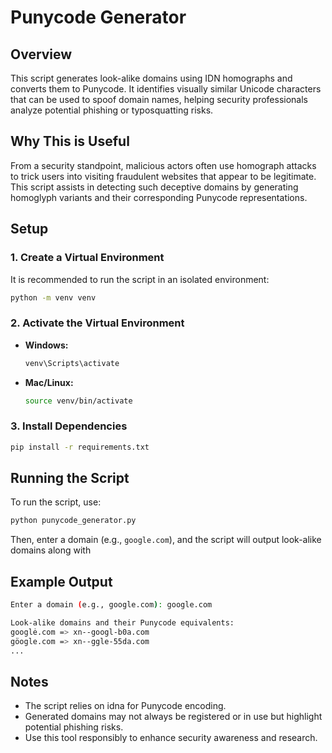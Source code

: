 # Punycode Generator

## Overview

This script generates look-alike domains using IDN homographs and converts them to Punycode. It identifies visually similar Unicode characters that can be used to spoof domain names, helping security professionals analyze potential phishing or typosquatting risks.

## Why This is Useful

From a security standpoint, malicious actors often use homograph attacks to trick users into visiting fraudulent websites that appear to be legitimate. This script assists in detecting such deceptive domains by generating homoglyph variants and their corresponding Punycode representations.

## Setup

### 1. Create a Virtual Environment

It is recommended to run the script in an isolated environment:

```sh
python -m venv venv
```

### 2. Activate the Virtual Environment

- **Windows:**
  ```sh
  venv\Scripts\activate
  ```
- **Mac/Linux:**
  ```sh
  source venv/bin/activate
  ```

### 3. Install Dependencies

```sh
pip install -r requirements.txt
```

## Running the Script

To run the script, use:

```sh
python punycode_generator.py
```

Then, enter a domain (e.g., `google.com`), and the script will output look-alike domains along with

## Example Output
```sh
Enter a domain (e.g., google.com): google.com

Look-alike domains and their Punycode equivalents:
googlė.com => xn--googl-b0a.com
göogle.com => xn--ggle-55da.com
...
```

## Notes
- The script relies on idna for Punycode encoding.
- Generated domains may not always be registered or in use but highlight potential phishing risks.
- Use this tool responsibly to enhance security awareness and research.
